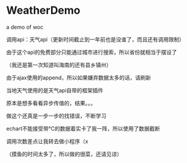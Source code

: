 # WeatherDemo
a demo of woc



调用api：天气api（更新时间截止到一年前也是没谁了，而且还有调用限制）

由于这个api的免费部分只能通过城市进行搜索，所以省份就相当于摆设了

（我还是第一次知道叫海南的还有县乡镇州）



由于ajax使用的append，所以如果嫌弃数据太多的话，请刷新

当地天气使用的是天气api自带的框架插件

原本是想多看看异步传值的，结果。。。



做这个还真是一步一步的找错误，不断学习

echart不能接受带℃的数据着实卡了我一阵，所以使用了数据截断

调用次数差点让我转去做小程序（x



（摸鱼的时间太多了，所以做的很菜，还请见谅）